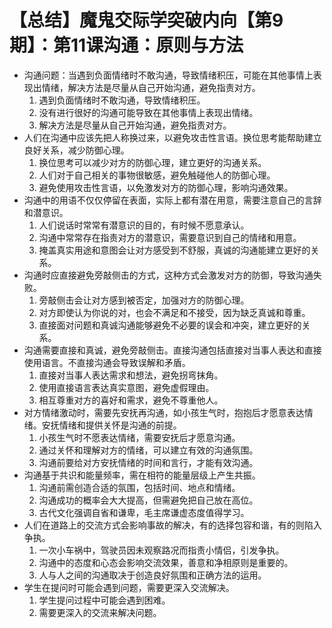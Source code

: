 # 【总结】魔鬼交际学突破内向【第9期】：第11课沟通：原则与方法

-   沟通问题：当遇到负面情绪时不敢沟通，导致情绪积压，可能在其他事情上表现出情绪，解决方法是尽量从自己开始沟通，避免指责对方。
    1.  遇到负面情绪时不敢沟通，导致情绪积压。
    2.  没有进行很好的沟通可能导致在其他事情上表现出情绪。
    3.  解决方法是尽量从自己开始沟通，避免指责对方。
-   人们在沟通中应该先把人称换过来，以避免攻击性言语。换位思考能帮助建立良好关系，减少防御心理。
    1.  换位思考可以减少对方的防御心理，建立更好的沟通关系。
    2.  人们对于自己相关的事物很敏感，避免触碰他人的防御心理。
    3.  避免使用攻击性言语，以免激发对方的防御心理，影响沟通效果。
-   沟通中的用语不仅仅停留在表面，实际上都有潜在用意，需要注意自己的言辞和潜意识。
    1.  人们说话时常常有潜意识的目的，有时候不愿意承认。
    2.  沟通中常常存在指责对方的潜意识，需要意识到自己的情绪和用意。
    3.  掩盖真实用途和意图会让对方感受到不舒服，真诚的沟通能建立更好的关系。
-   沟通时应直接避免旁敲侧击的方式，这种方式会激发对方的防御，导致沟通失败。
    1.  旁敲侧击会让对方感到被否定，加强对方的防御心理。
    2.  对方即使认为你说的对，也会不满足和不接受，因为缺乏真诚和尊重。
    3.  直接面对问题和真诚沟通能够避免不必要的误会和冲突，建立更好的关系。
-   沟通需要直接和真诚，避免旁敲侧击。直接沟通包括直接对当事人表达和直接使用语言。不直接沟通会导致误解和矛盾。
    1.  直接对当事人表达需求和想法，避免拐弯抹角。
    2.  使用直接语言表达真实意图，避免虚假理由。
    3.  相互尊重对方的喜好和需求，避免不尊重他人。
-   对方情绪激动时，需要先安抚再沟通，如小孩生气时，抱抱后才愿意表达情绪。安抚情绪和提供关怀是沟通的前提。
    1.  小孩生气时不愿表达情绪，需要安抚后才愿意沟通。
    2.  通过关怀和理解对方的情绪，可以建立有效的沟通氛围。
    3.  沟通前要给对方安抚情绪的时间和言行，才能有效沟通。
-   沟通基于共识和能量频率，需在相符的能量层级上产生共振。
    1.  沟通前需创造合适的氛围，包括时间、地点和情绪。
    2.  沟通成功的概率会大大提高，但需避免把自己放在高位。
    3.  古代文化强调自省和谦卑，毛主席谦虚态度值得学习。
-   人们在道路上的交流方式会影响事故的解决，有的选择包容和谐，有的则陷入争执。
    1.  一次小车祸中，驾驶员因未观察路况而指责小情侣，引发争执。
    2.  沟通中的态度和心态会影响交流效果，善意和净相原则是重要的。
    3.  人与人之间的沟通取决于创造良好氛围和正确方法的运用。
-   学生在提问时可能会遇到问题，需要更深入交流解决。
    1.  学生提问过程中可能会遇到困难。
    2.  需要更深入的交流来解决问题。